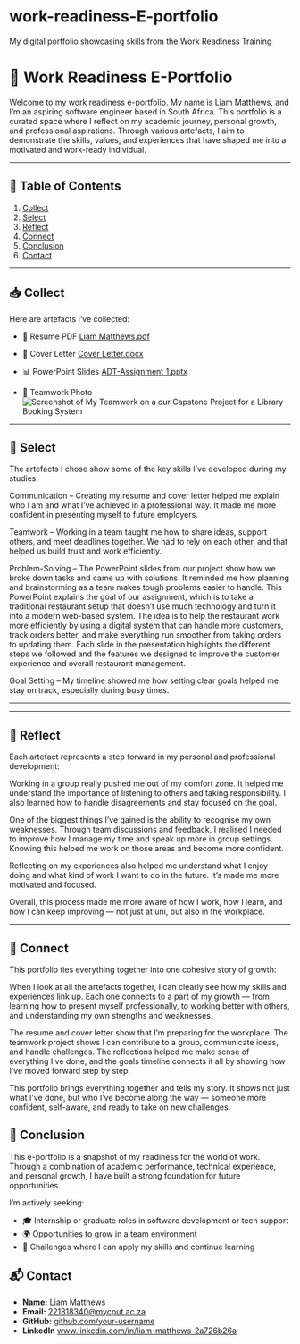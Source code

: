 # work-readiness-E-portfolio
My digital portfolio showcasing skills from the Work Readiness Training
# 🌟 Work Readiness E-Portfolio

Welcome to my work readiness e-portfolio. My name is Liam Matthews, and I’m an aspiring software engineer based in South Africa. This portfolio is a curated space where I reflect on my academic journey, personal growth, and professional aspirations. Through various artefacts, I aim to demonstrate the skills, values, and experiences that have shaped me into a motivated and work-ready individual.

---

## 📌 Table of Contents
1. [Collect](#collect)
2. [Select](#select)
3. [Reflect](#reflect)
4. [Connect](#connect)
5. [Conclusion](#conclusion)
6. [Contact](#contact)

---

## 📥 Collect

Here are artefacts I’ve collected:

- 📄 Resume PDF [Liam Matthews.pdf](https://github.com/user-attachments/files/20413460/Liam.Matthews.pdf)
 
- 📝 Cover Letter  [Cover Letter.docx](https://github.com/user-attachments/files/20413509/Cover.Letter.docx)

- 📊 PowerPoint Slides  [ADT-Assignment 1.pptx](https://github.com/user-attachments/files/20413782/ADT-Assignment.1.pptx)

- 📸 Teamwork Photo    ![Screenshot of My Teamwork on a our Capstone Project for a Library Booking System](https://github.com/user-attachments/assets/fbc274ac-d049-44ab-bfcd-6a726022806d)



---

## 🎯 Select

The artefacts I chose show some of the key skills I’ve developed during my studies:

Communication – Creating my resume and cover letter helped me explain who I am and what I’ve achieved in a professional way. It made me more confident in presenting myself to future employers.

Teamwork – Working in a team taught me how to share ideas, support others, and meet deadlines together. We had to rely on each other, and that helped us build trust and work efficiently.

Problem-Solving – The PowerPoint slides from our project show how we broke down tasks and came up with solutions. It reminded me how planning and brainstorming as a team makes tough problems easier to handle.
This PowerPoint explains the goal of our assignment, which is to take a traditional restaurant setup that doesn’t use much technology and turn it into a modern web-based system. The idea is to help the restaurant work more efficiently by using a digital system that can handle more customers, track orders better, and make everything run smoother from taking orders to updating them. Each slide in the presentation highlights the different steps we followed and the features we designed to improve the customer experience and overall restaurant management.




Goal Setting – My timeline showed me how setting clear goals helped me stay on track, especially during busy times.



---
---

## 💭 Reflect

Each artefact represents a step forward in my personal and professional development:

Working in a group really pushed me out of my comfort zone. It helped me understand the importance of listening to others and taking responsibility. I also learned how to handle disagreements and stay focused on the goal.

One of the biggest things I’ve gained is the ability to recognise my own weaknesses. Through team discussions and feedback, I realised I needed to improve how I manage my time and speak up more in group settings. Knowing this helped me work on those areas and become more confident.

Reflecting on my experiences also helped me understand what I enjoy doing and what kind of work I want to do in the future. It’s made me more motivated and focused.

Overall, this process made me more aware of how I work, how I learn, and how I can keep improving — not just at uni, but also in the workplace.





---

## 🔗 Connect

This portfolio ties everything together into one cohesive story of growth:

When I look at all the artefacts together, I can clearly see how my skills and experiences link up. Each one connects to a part of my growth — from learning how to present myself professionally, to working better with others, and understanding my own strengths and weaknesses.

The resume and cover letter show that I’m preparing for the workplace. The teamwork project shows I can contribute to a group, communicate ideas, and handle challenges. The reflections helped me make sense of everything I’ve done, and the goals timeline connects it all by showing how I’ve moved forward step by step.

This portfolio brings everything together and tells my story. It shows not just what I’ve done, but who I’ve become along the way — someone more confident, self-aware, and ready to take on new challenges.

## 🧠 Conclusion

This e-portfolio is a snapshot of my readiness for the world of work. Through a combination of academic performance, technical experience, and personal growth, I have built a strong foundation for future opportunities.

I’m actively seeking:
- 🎓 Internship or graduate roles in software development or tech support
- 🌍 Opportunities to grow in a team environment
- 🚀 Challenges where I can apply my skills and continue learning


## 📬 Contact

- **Name:** Liam Matthews  
- **Email:** 221818340@mycput.ac.za 
- **GitHub:** [github.com/your-username](https://github.com/LiamMatthews27)
- **Linkedln** www.linkedin.com/in/liam-matthews-2a726b26a
